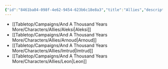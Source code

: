 ```yaml
---
{"id":"8461ba84-098f-4e62-9454-623b6c18e8a3","title":"Allies","description":"Allied characters.","publish":true,"date_created":"Tuesday, April 2nd 2024, 8:07:08 pm","date_modified":"Friday, April 26th 2024, 11:23:02 pm","editing_lock":true,"live_preview":true,"cssclasses":["mado-heading"],"path":"Tabletop/Campaigns/And A Thousand Years More/Characters/Allies/index.md","permalink":"/tabletop/campaigns/and-a-thousand-years-more/characters/allies/index/","PassFrontmatter":true}
---
```



- [[Tabletop/Campaigns/And A Thousand Years More/Characters/Allies/Aleksi\|Aleksi]]
- [[Tabletop/Campaigns/And A Thousand Years More/Characters/Allies/Arnoud\|Arnoud]]
- [[Tabletop/Campaigns/And A Thousand Years More/Characters/Allies/Imtrud\|Imtrud]]
- [[Tabletop/Campaigns/And A Thousand Years More/Characters/Allies/Leon\|Leon]]

